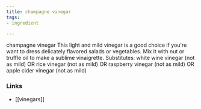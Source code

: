 ```yaml
---
title: champagne vinegar
tags:
- ingredient

---
```

champagne vinegar This light and mild vinegar is a good choice if you're want to dress delicately flavored salads or vegetables. Mix it with nut or truffle oil to make a sublime vinaigrette. Substitutes: white wine vinegar (not as mild) OR rice vinegar (not as mild) OR raspberry vinegar (not as mild) OR apple cider vinegar (not as mild)

### Links

* [[vinegars]]
